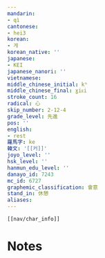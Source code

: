 ```yaml
---
mandarin:
- qì
cantonese:
- hei3
korean:
- 게
korean_native: ''
japanese:
- KEI
japanese_nanori: ''
vietnamese:
middle_chinese_initial: kʰ
middle_chinese_final: ɣiᴇi
stroke_count: 16
radical: 心
skip_number: 2-12-4
grade_level: 先進
pos: ''
english:
- rest
羅馬字: ke
韓文: '[[커]]'
joyo_level: ''
hsk_level: ''
hanmun_edu_level: ''
danayo_id: 7243
mc_id: 6727
graphemic_classification: 會意
stand_in: 休憩
aliases:
---
```

```meta-bind-embed
[[nav/char_info]]
```

# Notes
